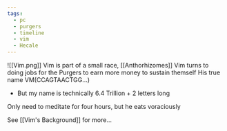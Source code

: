 ```yaml
---
tags:
  - pc
  - purgers
  - timeline
  - vim
  - Hecale
---
```

![[Vim.png]]
Vim is part of a small race, [[Anthorhizomes]]
<span 
	  class='ob-timelines' 
	  data-date='2068' 
	  data-title='Vim is born' 
	  data-class='green' 
	  data-img = 'pics/Vim.png' 
	  data-type='range' 
	  data-end='2068'> 
	</span>
<span 
	  class='ob-timelines' 
	  data-date='2080' 
	  data-title='Vim begins working with Maddox' 
	  data-class='green' 
	  data-type='range' 
	  data-end='2080'>
	  Vim turns to doing jobs for the Purgers to earn more money to sustain themself 
	</span>
His true name VM(CCAGTAACTGG...)
- But my name is technically 6.4 Trillion + 2 letters long

Only need to meditate for four hours, but he eats voraciously






See [[Vim's Background]] for more...
